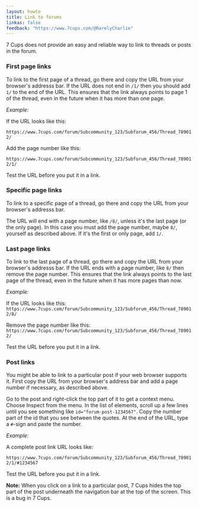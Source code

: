 ```yaml
---
layout: howto
title: Link to forums
linkas: false
feedback: "https://www.7cups.com/@RarelyCharlie"
---
```

7 Cups does not provide an easy and reliable way to link to threads or posts in the forum.

### First page links

To link to the first page of a thread, go there and copy the URL from your browser's addresss bar.
If the URL does not end in `/1/` then you should add `1/` to the end of the URL. This ensures that the 
link always points to page 1 of the thread, even in the future when it has more than one page.

*Example:*

If the URL looks like this:

`https://www.7cups.com/forum/Subcommunity_123/Subforum_456/Thread_789012/`

Add the page number like this:

`https://www.7cups.com/forum/Subcommunity_123/Subforum_456/Thread_789012/1/`

Test the URL before you put it in a link.

### Specific page links

To link to a specific page of a thread, go there and copy the URL from your browser's addresss bar.

The URL will end with a page number, like `/8/`, unless it's the last page (or the only page). In this case you
must add the page number, maybe `8/`, yourself as described above. If it's the first or only page, add `1/`.

### Last page links

To link to the last page of a thread, go there and copy the URL from your browser's addresss bar.
If the URL ends with a page number, like `8/` then remove the page number. This ensures that the 
link always points to the last page of the thread, even in the future when it has more pages than now.

*Example:*

If the URL looks like this:
`https://www.7cups.com/forum/Subcommunity_123/Subforum_456/Thread_789012/8/`

Remove the page number like this:
`https://www.7cups.com/forum/Subcommunity_123/Subforum_456/Thread_789012/`

Test the URL before you put it in a link.

### Post links

You might be able to link to a particular post if your web browser supports it. First copy the URL
from your browser's address bar and add a page number if necessary, as described above.

Go to the post and right-click the top part of it to get a context menu. Choose Inspect from the menu.
In the list of elements, scroll up a few lines until you see something like `id="forum-post-1234567"`.
Copy the number part of the id that you see between the quotes. At the end of the URL, type a `#`-sign and paste the number.

*Example:*

A complete post link URL looks like:

`https://www.7cups.com/forum/Subcommunity_123/Subforum_456/Thread_789012/1/#1234567`

Test the URL before you put it in a link.

**Note:** When you click on a link to a particular post, 7 Cups hides the top part of the post underneath the
navigation bar at the top of the screen. This is a bug in 7 Cups.
